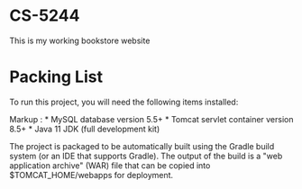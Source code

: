 # CS-5244
This is my working bookstore website

# Packing List
To run this project, you will need the following items installed:

Markup :  * MySQL database version 5.5+
          * Tomcat servlet container version 8.5+
          * Java 11 JDK (full development kit)

The project is packaged to be automatically built using the Gradle build system (or an IDE that supports Gradle). The output of the build is a "web application archive" (WAR) file that can be copied into $TOMCAT_HOME/webapps for deployment.
